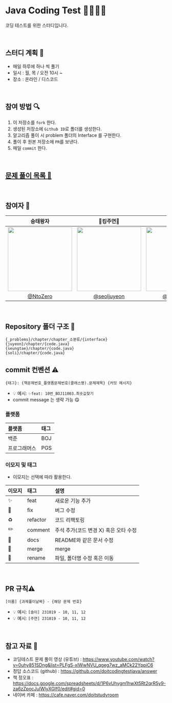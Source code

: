 # Java Coding Test 👩‍💻🧑‍💻
코딩 테스트를 위한 스터디입니다.

<br/>

## 스터디 계획 📆
- 매일 하루에 하나 씩 풀기
- 일시 : 월, 목 / 오전 10시 ~
- 장소 : 온라인 / 디스코드

<br/>

## 참여 방법 🔍
1. 이 저장소를 `fork` 한다.
2. 생성된 저장소에 `Github ID`로 폴더를 생성한다.
3. 알고리즘 풀이 시 problem 폴더의 Interface 를 구현한다.
4. 풀이 후 원본 저장소에 `PR`를 보낸다. 
5. 매일 `commit` 한다.

<br/>

## [문제 풀이 목록 📜](Problems.md)

<br/>

## 참여자 👥
|                                                                 승태왕자                                                                 |                                                               👑킹주연👑                                                                |                                                    미인솔이                                                    |
|:------------------------------------------------------------------------------------------------------------------------------------:|:------------------------------------------------------------------------------------------------------------------------------------:|:----------------------------------------------------------------------------------------------------------:|
| <img src="https://github.com/NtoZero/DoitJavaCote/assets/130022922/07efe644-3539-4980-982b-9f44767df1e2" width=200px height = 200px> | <img src="https://github.com/NtoZero/DoitJavaCote/assets/130022922/a25ac42f-86b4-4f9f-80b7-5ca2e883235d" width=200px height = 200px> | <img src="https://github.com/NtoZero/DoitJavaCote/assets/130022922/96b6ea6a-c5cc-4881-8ce2-c4099e8178cc" width=200px height = 200px> |
|                                                [@NtoZero](https://github.com/NtoZero)                                                |                                             [@seoljuyeon](https://github.com/seoljuyeon)                                             |                                [@luminousol](https://github.com/luminousol)                                |

<br/>

## Repository 폴더 구조 📁
```
{_problems}/chapter/chapter_소분류/{interface}
{juyeon}/chapter/{code.java}
{seungtae}/chapter/{code.java}
{soli}/chapter/{code.java}
```

## commit 컨벤션 ⚠️

```
{태그}: {책문제번호_플랫폼문제번호(클래스명).문제제목} {커밋 메시지}
```
- 💡 예시: `✨feat: 10번_BOJ11003.최솟값찾기`
- commit message 는 생략 가능 😋

### 플랫폼

| 플랫폼    | 태그  |
|:-------|:----|
| 백준     | BOJ |
| 프로그래머스 | PGS |

### 이모지 및 태그

- 이모지는 선택에 따라 활용한다.

| 이모지 | 태그       | 설명                      |
|:----|:---------|:------------------------|
| ✨   | feat     | 새로운 기능 추가               |
| 🐛  | fix      | 버그 수정                   |
| ♻️  | refactor | 코드 리팩토링                 |
| ✏️  | comment  | 주석 추가(코드 변경 X) 혹은 오타 수정 |
| 📝  | docs     | README와 같은 문서 수정        |
| 🔀  | merge    | merge                   |
| 🚚  | rename   | 파일, 폴더명 수정 혹은 이동        |


<br/>

## PR 규칙⚠️

```
[이름] {과제풀이날짜} - {해당 문제 번호}
```

- 💡 예시: `[솔이] 231019 - 10, 11, 12`
- 💡 예시: `[주연] 231019 - 10, 11, 12`

<br/>

## 참고 자료 📝
- 코딩테스트 문제 풀이 영상 (유튜브) : https://www.youtube.com/watch?v=0uhy851SDng&list=PLFgS-xIWwNVU_qgeg7wz_aMCk22YppiC6
- 정답 소스코드 (github) :  https://github.com/doitcodingtestjava/answer
- 책 정오표 : https://docs.google.com/spreadsheets/d/1P6vUhygm1hwXt5Rt2qrR5y9-za6zZpocJulWlyXGIf0/edit#gid=0
- 네이버 카페 : https://cafe.naver.com/doitstudyroom

